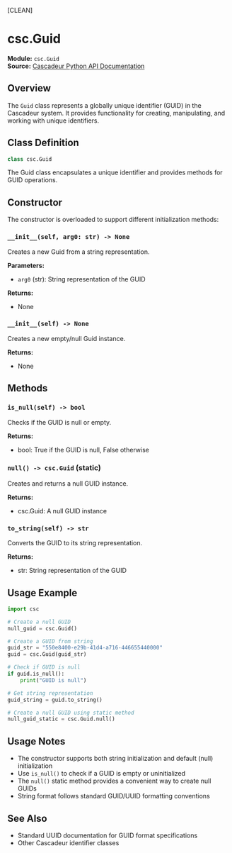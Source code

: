 [CLEAN]

# csc.Guid

**Module:** `csc.Guid`  
**Source:** [Cascadeur Python API Documentation](https://cascadeur.com/python-api/_generate/csc.Guid.html)

## Overview

The `Guid` class represents a globally unique identifier (GUID) in the Cascadeur system. It provides functionality for creating, manipulating, and working with unique identifiers.

## Class Definition

```python
class csc.Guid
```

The Guid class encapsulates a unique identifier and provides methods for GUID operations.

## Constructor

The constructor is overloaded to support different initialization methods:

### `__init__(self, arg0: str) -> None`

Creates a new Guid from a string representation.

**Parameters:**
- `arg0` (str): String representation of the GUID

**Returns:**
- None

### `__init__(self) -> None`

Creates a new empty/null Guid instance.

**Returns:**
- None

## Methods

### `is_null(self) -> bool`

Checks if the GUID is null or empty.

**Returns:**
- bool: True if the GUID is null, False otherwise

### `null() -> csc.Guid` (static)

Creates and returns a null GUID instance.

**Returns:**
- csc.Guid: A null GUID instance

### `to_string(self) -> str`

Converts the GUID to its string representation.

**Returns:**
- str: String representation of the GUID

## Usage Example

```python
import csc

# Create a null GUID
null_guid = csc.Guid()

# Create a GUID from string
guid_str = "550e8400-e29b-41d4-a716-446655440000"
guid = csc.Guid(guid_str)

# Check if GUID is null
if guid.is_null():
    print("GUID is null")

# Get string representation
guid_string = guid.to_string()

# Create a null GUID using static method
null_guid_static = csc.Guid.null()
```

## Usage Notes

- The constructor supports both string initialization and default (null) initialization
- Use `is_null()` to check if a GUID is empty or uninitialized
- The `null()` static method provides a convenient way to create null GUIDs
- String format follows standard GUID/UUID formatting conventions

## See Also

- Standard UUID documentation for GUID format specifications
- Other Cascadeur identifier classes
